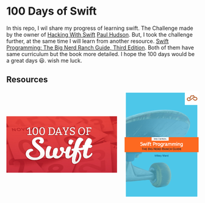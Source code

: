 # 100 Days of Swift

In this repo, I wil share my progress of learning swift. The Challenge made by the owner of [Hacking With Swift](https://www.hackingwithswift.com/ "The Website Of Hacking With Swift") [Paul Hudson](https://twitter.com/twostraws "Paul's twitter account"). But, I took the challenge further, at the same time I will learn from another resource. [Swift Programming: The Big Nerd Ranch Guide, Third Edition](https://bignerdranch.com/blog/now-available-swift-programming-the-big-nerd-ranch-guide-third-edition/ "The Book's website"). Both of them have same curriculum but the book more detailed. I hope the 100 days would be a great days 😃. wish me luck.

## Resources

<div class="image-container" style="display: flex; align-items: center; gap: 20px;">
        <a href="https://www.hackingwithswift.com/100">
            <img src="./Docs/100_Days_of_Swift.png" alt="100_Days_of_Swift.png" width = 300px >
        </a>
        <a href="https://bignerdranch.com/blog/now-available-swift-programming-the-big-nerd-ranch-guide-third-edition/">
            <img src="./Docs/Swift_book_cover_small.png" alt="Swift_book_cover_small.png" width = 200px >
        </a>
    </div>

